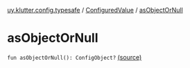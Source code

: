 [uy.klutter.config.typesafe](../index.md) / [ConfiguredValue](index.md) / [asObjectOrNull](.)


# asObjectOrNull

`fun asObjectOrNull(): ConfigObject?` [(source)](https://github.com/kohesive/klutter/blob/master/config-typesafe-jdk6/src/main/kotlin/uy/klutter/config/typesafe/TypesafeConfig_Ext.kt#L131)


